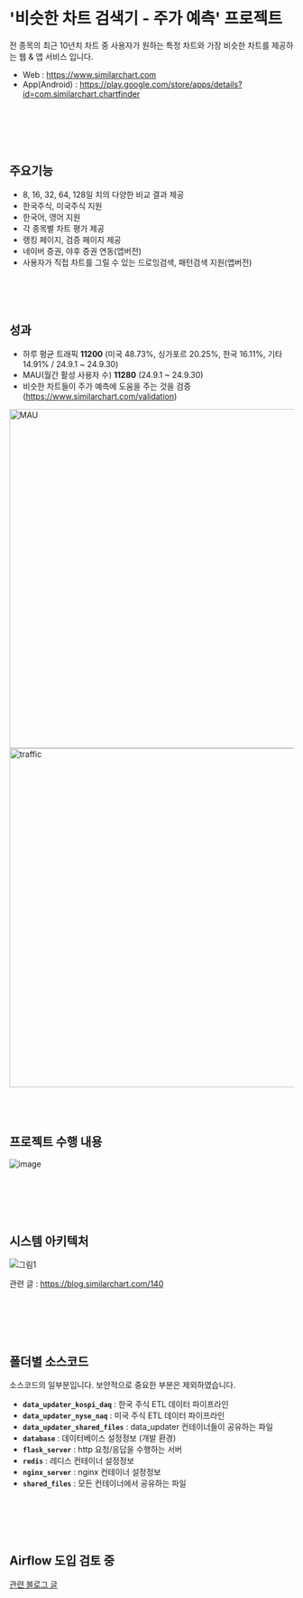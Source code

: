 # '비슷한 차트 검색기 - 주가 예측' 프로젝트

전 종목의 최근 10년치 차트 중 사용자가 원하는 특정 차트와 가장 비슷한 차트를 제공하는 웹 & 앱 서비스 입니다.

- Web : https://www.similarchart.com
- App(Android) : https://play.google.com/store/apps/details?id=com.similarchart.chartfinder

<br>
<br>
<br>
<br>
 
## 주요기능
- 8, 16, 32, 64, 128일 치의 다양한 비교 결과 제공
- 한국주식, 미국주식 지원
- 한국어, 영어 지원
- 각 종목별 차트 평가 제공
- 랭킹 페이지, 검증 페이지 제공
- 네이버 증권, 야후 증권 연동(앱버전)
- 사용자가 직접 차트를 그릴 수 있는 드로잉검색, 패턴검색 지원(앱버전)
  
<br>
<br>
<br>

## 성과
- 하루 평균 트래픽 **11200** (미국 48.73%, 싱가포르 20.25%, 한국 16.11%, 기타 14.91% / 24.9.1 ~ 24.9.30)
- MAU(월간 활성 사용자 수) **11280** (24.9.1 ~ 24.9.30)
- 비슷한 차트들이 주가 예측에 도움을 주는 것을 검증 (https://www.similarchart.com/validation)
  
<img width="600" alt="MAU" src="https://github.com/user-attachments/assets/a259a4ae-d118-4e57-b98e-bfdc7729f0a5">

<img width="600" alt="traffic" src="https://github.com/user-attachments/assets/1974d3bb-3a17-43d2-a65e-aa56285d8b57">

<br>
<br>
<br>
<br>

## 프로젝트 수행 내용

![image](https://github.com/user-attachments/assets/4a1abaca-b3d4-4d1e-8033-9ead41c68966)

<br>
<br>
<br>
<br>

## 시스템 아키텍처

![그림1](https://github.com/user-attachments/assets/ef6b0e27-b39b-4577-aaa5-c01e222cfee0)

관련 글 : https://blog.similarchart.com/140

<br>
<br>
<br>
<br>

## 폴더별 소스코드
소스코드의 일부분입니다. 보안적으로 중요한 부분은 제외하였습니다.

- **`data_updater_kospi_daq`** : 한국 주식 ETL 데이터 파이프라인
- **`data_updater_nyse_naq`** : 미국 주식 ETL 데이터 파이프라인
- **`data_updater_shared_files`** : data_updater 컨테이너들이 공유하는 파일
- **`database`** : 데이터베이스 설정정보 (개발 환경)
- **`flask_server`** : http 요청/응답을 수행하는 서버
- **`redis`** : 레디스 컨테이너 설정정보
- **`nginx_server`** : nginx 컨테이너 설정정보
- **`shared_files`** : 모든 컨테이너에서 공유하는 파일

<br>
<br>
<br>
<br>

## Airflow 도입 검토 중
[관련 블로그 글](https://blog.similarchart.com/253)
